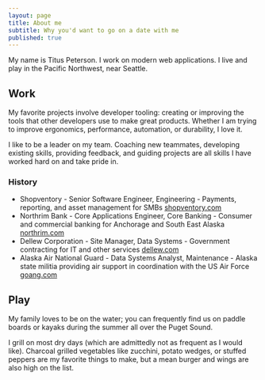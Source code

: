 ```yaml
---
layout: page
title: About me
subtitle: Why you'd want to go on a date with me
published: true
---
```


My name is Titus Peterson. I work on modern web applications. I live and play in the Pacific Northwest, near Seattle.

## Work
My favorite projects involve developer tooling: creating or improving the tools that other developers use to make great products. Whether I am trying to improve ergonomics, performance, automation, or  durability, I love it.

I like to be a leader on my team. Coaching new teammates, developing existing skills, providing feedback, and guiding projects are all skills I have worked hard on and take pride in.


### History
- Shopventory - Senior Software Engineer, Engineering - Payments, reporting, and asset management for SMBs [shopventory.com](shopventory.com "Shopventory")
- Northrim Bank - Core Applications Engineer, Core Banking - Consumer and commercial banking for Anchorage and South East Alaska [northrim.com](northrim.com "Northrim Bank")
- Dellew Corporation -  Site Manager, Data Systems - Government contracting for IT and other services [dellew.com](www.dellew.com "Dellew Corporation")
- Alaska Air National Guard - Data Systems Analyst, Maintenance - Alaska state militia providing air support in coordination with the US Air Force [goang.com](https://www.goang.com/locations/alaska.html "Alaska Air National Guard")

## Play
My family loves to be on the water; you can frequently find us on paddle boards or kayaks during the summer all over the Puget Sound.

I grill on most dry days (which are admittedly not as frequent as I would like). Charcoal grilled vegetables like zucchini, potato wedges, or stuffed peppers are my favorite things to make, but a mean burger and wings are also high on the list.

